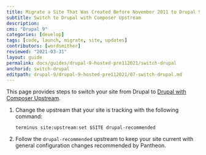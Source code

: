 ```yaml
---
title: Migrate a Site That Was Created Before November 2011 to Drupal 9
subtitle: Switch to Drupal with Composer Upstream
description: 
cms: "Drupal 9"
categories: [develop]
tags: [code, launch, migrate, site, updates]
contributors: [wordsmither]
reviewed: "2021-03-31"
layout: guide
permalink: docs/guides/drupal-9-hosted-pre112021/switch-drupal
anchorid: switch-drupal
editpath: drupal-9/drupal-9-hosted-pre112021/07-switch-drupal.md
---
```


This page provides steps to switch your site from Drupal to [Drupal with Composer Upstream](/guides/integrated-composer#get-started-with-integrated-composer).

1. Change the upstream that your site is tracking with the following command:

    ```bash{promptUser:user}
    terminus site:upstream:set $SITE drupal-recommended
    ```

1. Follow the `drupal-recommended` upstream to keep your site current with general configuration changes recommended by Pantheon.

